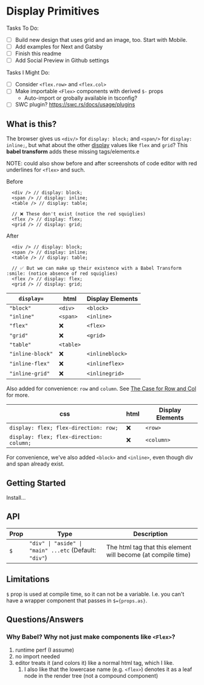 # Display Primitives

Tasks To Do:

- [ ] Build new design that uses grid and an image, too. Start with Mobile.
- [ ] Add examples for Next and Gatsby
- [ ] Finish this readme
- [ ] Add Social Preview in Github settings

Tasks I Might Do:

- [ ] Consider `<flex.row>` and `<flex.col>`
- [ ] Make importable `<Flex>` components with derived `$-` props
  - Auto-import or grobally available in tsconfig?
- [ ] SWC plugin? https://swc.rs/docs/usage/plugins

## What is this?

The browser gives us `<div/>` for `display: block;` and `<span/>` for `display: inline;`, but what about the other [display](https://developer.mozilla.org/en-US/docs/Web/CSS/display) values like `flex` and `grid`? This **babel transform** adds these missing tags/elements.e

NOTE: could also show before and after screenshots of code editor with red underlines for `<flex>` and such.

Before

```tsx
  <div /> // display: block;
  <span /> // display: inline;
  <table /> // display: table;

  // ❌ These don't exist (notice the red squiglies)
  <flex /> // display: flex;
  <grid /> // display: grid;
```

After

```tsx
  <div /> // display: block;
  <span /> // display: inline;
  <table /> // display: table;

  // ✅ But we can make up their existence with a Babel Transform :smile: (notice absence of red squiglies)
  <flex /> // display: flex;
  <grid /> // display: grid;
```

| `display=`       | html      | Display Elements |
| ---------------- | --------- | ---------------- |
| `"block"`        | `<div>`   | `<block>`        |
| `"inline"`       | `<span>`  | `<inline>`       |
| `"flex"`         | :x:       | `<flex>`         |
| `"grid"`         | :x:       | `<grid>`         |
| `"table"`        | `<table>` |                  |
| `"inline-block"` | :x:       | `<inlineblock>`  |
| `"inline-flex"`  | :x:       | `<inlineflex>`   |
| `"inline-grid"`  | :x:       | `<inlinegrid>`   |

Also added for convenience: `row` and `column`. See [The Case for Row and Col]() for more.

| css                                      | html | Display Elements |
| ---------------------------------------- | ---- | ---------------- |
| `display: flex; flex-direction: row;`    | :x:  | `<row>`          |
| `display: flex; flex-direction: column;` | :x:  | `<column>`       |

For convenience, we've also added `<block>` and `<inline>`, even though div and span already exist.

## Getting Started

Install...

## API

| Prop | Type                                                   | Description                                                  |
| ---- | ------------------------------------------------------ | ------------------------------------------------------------ |
| `$`  | `"div" \| "aside" \| "main" ...etc` (Default: `"div"`) | The html tag that this element will become (at compile time) |

## Limitations

`$` prop is used at compile time, so it can not be a variable. I.e. you can't have a wrapper component that passes in `$={props.as}`.

## Questions/Answers

### Why Babel? Why not just make components like `<Flex>`?

1. runtime perf (I assume)
2. no import needed
3. editor treats it (and colors it) like a normal html tag, which I like.
   1. I also like that the lowercase name (e.g. `<flex>`) denotes it as a leaf node in the render tree (not a compound component)
